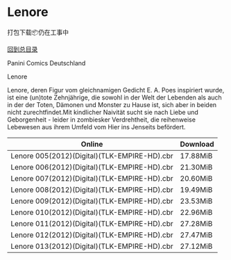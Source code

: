 # Lenore

打包下载📦仍在工事中

[回到总目录](/Catalogs.md)

Panini Comics Deutschland

Lenore

Lenore, deren Figur vom gleichnamigen Gedicht E. A. Poes inspiriert wurde, ist eine (un)tote Zehnjährige, die sowohl in der Welt der Lebenden als auch in der der Toten, Dämonen und Monster zu Hause ist, sich aber in beiden nicht zurechtfindet.Mit kindlicher Naivität sucht sie nach Liebe und Geborgenheit - leider in zombiesker Verdrehtheit, die reihenweise Lebewesen aus ihrem Umfeld vom Hier ins Jenseits befördert.





Online | Download
--- | ---
Lenore 005(2012)(Digital)(TLK-EMPIRE-HD).cbr | 17.88MiB
Lenore 006(2012)(Digital)(TLK-EMPIRE-HD).cbr | 21.30MiB
Lenore 007(2012)(Digital)(TLK-EMPIRE-HD).cbr | 20.60MiB
Lenore 008(2012)(Digital)(TLK-EMPIRE-HD).cbr | 19.49MiB
Lenore 009(2012)(Digital)(TLK-EMPIRE-HD).cbr | 23.53MiB
Lenore 010(2012)(Digital)(TLK-EMPIRE-HD).cbr | 22.96MiB
Lenore 011(2012)(Digital)(TLK-EMPIRE-HD).cbr | 27.28MiB
Lenore 012(2012)(Digital)(TLK-EMPIRE-HD).cbr | 27.47MiB
Lenore 013(2012)(Digital)(TLK-EMPIRE-HD).cbr | 27.12MiB